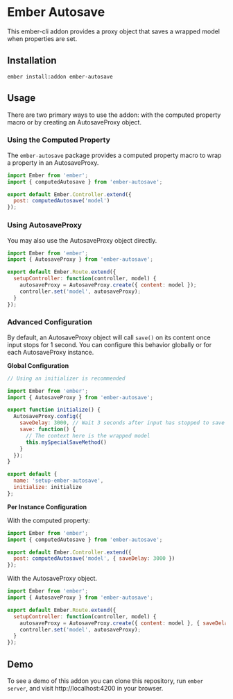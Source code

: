 # Ember Autosave

This ember-cli addon provides a proxy object that saves a wrapped model when
properties are set.

## Installation

```
ember install:addon ember-autosave
```

## Usage

There are two primary ways to use the addon: with the computed property macro
or by creating an AutosaveProxy object.

### Using the Computed Property

The `ember-autosave` package provides a computed property macro to wrap a
property in an AutosaveProxy.

```javascript
import Ember from 'ember';
import { computedAutosave } from 'ember-autosave';

export default Ember.Controller.extend({
  post: computedAutosave('model')
});
```

### Using AutosaveProxy

You may also use the AutosaveProxy object directly.

```javascript
import Ember from 'ember';
import { AutosaveProxy } from 'ember-autosave';

export default Ember.Route.extend({
  setupController: function(controller, model) {
    autosaveProxy = AutosaveProxy.create({ content: model });
    controller.set('model', autosaveProxy);
  }
});
```

### Advanced Configuration

By default, an AutosaveProxy object will call `save()` on its content once input stops
for 1 second. You can configure this behavior globally or for each AutosaveProxy
instance.

**Global Configuration**

```javascript
// Using an initializer is recommended

import Ember from 'ember';
import { AutosaveProxy } from 'ember-autosave';

export function initialize() {
  AutosaveProxy.config({
    saveDelay: 3000, // Wait 3 seconds after input has stopped to save
    save: function() {
      // The context here is the wrapped model
      this.mySpecialSaveMethod()
    }
  });
}

export default {
  name: 'setup-ember-autosave',
  initialize: initialize
};
```


**Per Instance Configuration**

With the computed property:

```javascript
import Ember from 'ember';
import { computedAutosave } from 'ember-autosave';

export default Ember.Controller.extend({
  post: computedAutosave('model', { saveDelay: 3000 })
});
```

With the AutosaveProxy object.

```javascript
import Ember from 'ember';
import { AutosaveProxy } from 'ember-autosave';

export default Ember.Route.extend({
  setupController: function(controller, model) {
    autosaveProxy = AutosaveProxy.create({ content: model }, { saveDelay: 3000 });
    controller.set('model', autosaveProxy);
  }
});
```

## Demo

To see a demo of this addon you can clone this repository, run `ember server`,
and visit http://localhost:4200 in your browser.

